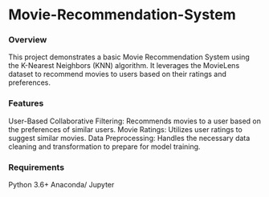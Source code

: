 # Movie-Recommendation-System
<h3>Overview</h3>
This project demonstrates a basic Movie Recommendation System using the K-Nearest Neighbors (KNN) algorithm. It leverages the MovieLens dataset to recommend movies to users based on their ratings and preferences.

<h3>Features</h3>
User-Based Collaborative Filtering: Recommends movies to a user based on the preferences of similar users.
Movie Ratings: Utilizes user ratings to suggest similar movies.
Data Preprocessing: Handles the necessary data cleaning and transformation to prepare for model training.

<h3>Requirements</h3>
Python 3.6+
Anaconda/ Jupyter


